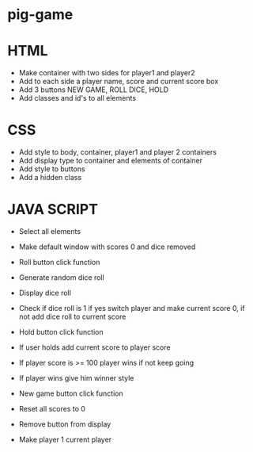 # pig-game

# HTML

- Make container with two sides for player1 and player2
- Add to each side a player name, score and current score box
- Add 3 buttons NEW GAME, ROLL DICE, HOLD
- Add classes and id's to all elements

# CSS

- Add style to body, container, player1 and player 2 containers
- Add display type to container and elements of container
- Add style to buttons
- Add a hidden class

# JAVA SCRIPT

- Select all elements
- Make default window with scores 0 and dice removed

- Roll button click function
- Generate random dice roll
- Display dice roll
- Check if dice roll is 1 if yes switch player and make current score 0, if not add dice roll to current score

- Hold button click function
- If user holds add current score to player score
- If player score is >= 100 player wins if not keep going
- If player wins give him winner style

- New game button click function
- Reset all scores to 0
- Remove button from display
- Make player 1 current player
